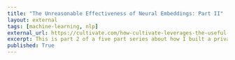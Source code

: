 ```yaml
---
title: "The Unreasonable Effectiveness of Neural Embeddings: Part II"
layout: external
tags: [machine-learning, nlp]
external_url: https://cultivate.com/how-cultivate-leverages-the-useful-properties-of-neural-embeddings/ 
excerpt: This is part 2 of a five part series about how I built a privacy focused but flexible NLP system at Cultivate, a startup building AI-tools to help managers. 
published: True
---
```

